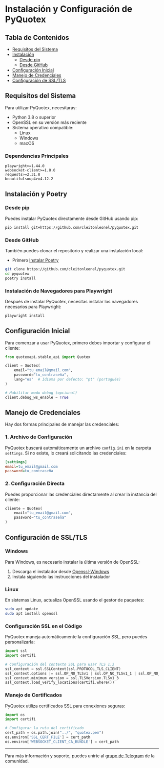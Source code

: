 # Instalación y Configuración de PyQuotex

## Tabla de Contenidos
- [Requisitos del Sistema](#requisitos-del-sistema)
- [Instalación](#instalación)
  - [Desde pip](#desde-pip)
  - [Desde GitHub](#desde-github)
- [Configuración Inicial](#configuración-inicial)
- [Manejo de Credenciales](#manejo-de-credenciales)
- [Configuración de SSL/TLS](#configuración-de-ssltls)

## Requisitos del Sistema

Para utilizar PyQuotex, necesitarás:

- Python 3.8 o superior
- OpenSSL en su versión más reciente
- Sistema operativo compatible:
  - Linux
  - Windows
  - macOS

### Dependencias Principales
```
playwright>=1.44.0
websocket-client>=1.8.0
requests>=2.31.0
beautifulsoup4>=4.12.2
```

## Instalación y Poetry

### Desde pip
Puedes instalar PyQuotex directamente desde GitHub usando pip:

```bash
pip install git+https://github.com/cleitonleonel/pyquotex.git
```

### Desde GitHub
También puedes clonar el repositorio y realizar una instalación local:

- Primero [Instalar Poetry](https://python-poetry.org/docs/#installing-with-the-official-installer)

```bash
git clone https://github.com/cleitonleonel/pyquotex.git
cd pyquotex
poetry install
```

### Instalación de Navegadores para Playwright
Después de instalar PyQuotex, necesitas instalar los navegadores necesarios para Playwright:

```bash
playwright install
```

## Configuración Inicial

Para comenzar a usar PyQuotex, primero debes importar y configurar el cliente:

```python
from quotexapi.stable_api import Quotex

client = Quotex(
    email="tu_email@gmail.com",
    password="tu_contraseña",
    lang="es"  # Idioma por defecto: "pt" (portugués)
)

# Habilitar modo debug (opcional)
client.debug_ws_enable = True
```

## Manejo de Credenciales

Hay dos formas principales de manejar las credenciales:

### 1. Archivo de Configuración
PyQuotex buscará automáticamente un archivo `config.ini` en la carpeta `settings`. Si no existe, lo creará solicitando las credenciales:

```ini
[settings]
email=tu_email@gmail.com
password=tu_contraseña
```

### 2. Configuración Directa
Puedes proporcionar las credenciales directamente al crear la instancia del cliente:

```python
cliente = Quotex(
    email="tu_email@gmail.com",
    password="tu_contraseña"
)
```

## Configuración de SSL/TLS

### Windows
Para Windows, es necesario instalar la última versión de OpenSSL:
1. Descarga el instalador desde [Openssl-Windows](https://slproweb.com/products/Win32OpenSSL.html)
2. Instala siguiendo las instrucciones del instalador

### Linux
En sistemas Linux, actualiza OpenSSL usando el gestor de paquetes:

```bash
sudo apt update
sudo apt install openssl
```

### Configuración SSL en el Código
PyQuotex maneja automáticamente la configuración SSL, pero puedes personalizarla:

```python
import ssl
import certifi

# Configuración del contexto SSL para usar TLS 1.3
ssl_context = ssl.SSLContext(ssl.PROTOCOL_TLS_CLIENT)
ssl_context.options |= ssl.OP_NO_TLSv1 | ssl.OP_NO_TLSv1_1 | ssl.OP_NO_TLSv1_2
ssl_context.minimum_version = ssl.TLSVersion.TLSv1_3
ssl_context.load_verify_locations(certifi.where())
```

### Manejo de Certificados
PyQuotex utiliza certificados SSL para conexiones seguras:

```python
import os
import certifi

# Configurar la ruta del certificado
cert_path = os.path.join("../", "quotex.pem")
os.environ['SSL_CERT_FILE'] = cert_path
os.environ['WEBSOCKET_CLIENT_CA_BUNDLE'] = cert_path
```

---

Para más información y soporte, puedes unirte al [grupo de Telegram](https://t.me/+Uzcmc-NZvN4xNTQx) de la comunidad.
